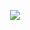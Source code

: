 <p align="center">
  <img src="https://capsule-render.vercel.app/api?text=Super-Hippolyte&animation=fadeIn&type=waving&color=gradient&height=100"/>
</p>

